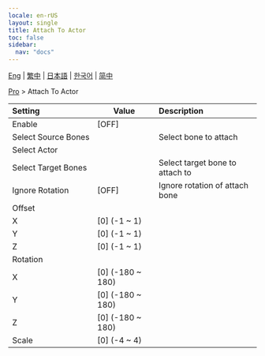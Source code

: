 ```yaml
---
locale: en-rUS
layout: single
title: Attach To Actor
toc: false
sidebar:
  nav: "docs"
---
```

[Eng](/dancexr/menu/2025.4/actor/attach_to_actor) | [繁中](/tw/dancexr/menu/2025.4/actor/attach_to_actor) | [日本語](/jp/dancexr/menu/2025.4/actor/attach_to_actor) | [한국어](/kr/dancexr/menu/2025.4/actor/attach_to_actor) | [简中](/zh/dancexr/menu/2025.4/actor/attach_to_actor)

[Pro](../menu#Pro) > Attach To Actor



| Setting | Value | Description |
| :--- | --- | :--- |
|<nobr>Enable</nobr>| [OFF] | 
|<nobr>Select Source Bones</nobr>|| Select bone to attach
|<nobr>Select Actor</nobr>|  |  |
|<nobr>Select Target Bones</nobr>|| Select target bone to attach to
|<nobr>Ignore Rotation</nobr>| [OFF] | Ignore rotation of attach bone
|<nobr>Offset</nobr>|| 
|<nobr>X</nobr>| [0] (-1 ~ 1) | 
|<nobr>Y</nobr>| [0] (-1 ~ 1) | 
|<nobr>Z</nobr>| [0] (-1 ~ 1) | 
|<nobr>Rotation</nobr>|| 
|<nobr>X</nobr>| [0] (-180 ~ 180) | 
|<nobr>Y</nobr>| [0] (-180 ~ 180) | 
|<nobr>Z</nobr>| [0] (-180 ~ 180) | 
|<nobr>Scale</nobr>| [0] (-4 ~ 4) | 
